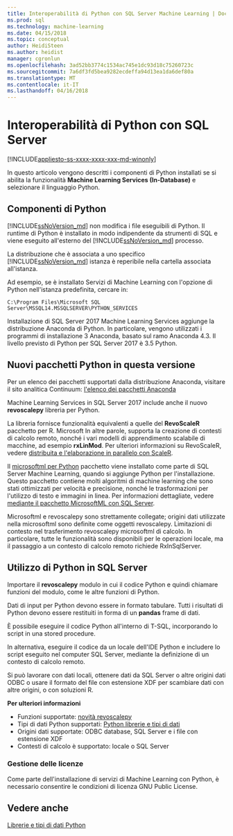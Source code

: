```yaml
---
title: Interoperabilità di Python con SQL Server Machine Learning | Documenti Microsoft
ms.prod: sql
ms.technology: machine-learning
ms.date: 04/15/2018
ms.topic: conceptual
author: HeidiSteen
ms.author: heidist
manager: cgronlun
ms.openlocfilehash: 3ad52bb3774c1534ac745e1dc93d18c75260723c
ms.sourcegitcommit: 7a6df3fd5bea9282ecdeffa94d13ea1da6def80a
ms.translationtype: MT
ms.contentlocale: it-IT
ms.lasthandoff: 04/16/2018
---
```

# <a name="python-interoperability-with-sql-server"></a>Interoperabilità di Python con SQL Server
[!INCLUDE[appliesto-ss-xxxx-xxxx-xxx-md-winonly](../../includes/appliesto-ss-xxxx-xxxx-xxx-md-winonly.md)]

In questo articolo vengono descritti i componenti di Python installati se si abilita la funzionalità **Machine Learning Services (In-Database)** e selezionare il linguaggio Python.

## <a name="python-components"></a>Componenti di Python

[!INCLUDE[ssNoVersion_md](../../includes/ssnoversion-md.md)] non modifica i file eseguibili di Python. Il runtime di Python è installato in modo indipendente da strumenti di SQL e viene eseguito all'esterno del [!INCLUDE[ssNoVersion_md](../../includes/ssnoversion-md.md)] processo.

La distribuzione che è associata a uno specifico [!INCLUDE[ssNoVersion_md](../../includes/ssnoversion-md.md)] istanza è reperibile nella cartella associata all'istanza.

Ad esempio, se è installato Servizi di Machine Learning con l'opzione di Python nell'istanza predefinita, cercare in:

`C:\Program Files\Microsoft SQL Server\MSSQL14.MSSQLSERVER\PYTHON_SERVICES`

Installazione di SQL Server 2017 Machine Learning Services aggiunge la distribuzione Anaconda di Python. In particolare, vengono utilizzati i programmi di installazione 3 Anaconda, basato sul ramo Anaconda 4.3. Il livello previsto di Python per SQL Server 2017 è 3.5 Python.

## <a name="new-python-packages-in-this-release"></a>Nuovi pacchetti Python in questa versione

Per un elenco dei pacchetti supportati dalla distribuzione Anaconda, visitare il sito analitica Continuum: [l'elenco dei pacchetti Anaconda](https://docs.continuum.io/anaconda/pkg-docs)

Machine Learning Services in SQL Server 2017 include anche il nuovo **revoscalepy** libreria per Python.

La libreria fornisce funzionalità equivalenti a quelle del **RevoScaleR** pacchetto per R. Microsoft In altre parole, supporta la creazione di contesti di calcolo remoto, nonché i vari modelli di apprendimento scalabile di macchine, ad esempio **rxLinMod**. Per ulteriori informazioni su RevoScaleR, vedere [distribuita e l'elaborazione in parallelo con ScaleR](https://msdn.microsoft.com/microsoft-r/scaler-distributed-computing).

Il [microsoftml per Python](https://docs.microsoft.com/machine-learning-server/python-reference/microsoftml/microsoftml-package) pacchetto viene installato come parte di SQL Server Machine Learning, quando si aggiunge Python per l'installazione. Questo pacchetto contiene molti algoritmi di machine learning che sono stati ottimizzati per velocità e precisione, nonché le trasformazioni per l'utilizzo di testo e immagini in linea. Per informazioni dettagliate, vedere [mediante il pacchetto MicrosoftML con SQL Server](https://docs.microsoft.com/sql/advanced-analytics/using-the-microsoftml-package).

Microsoftml e revoscalepy sono strettamente collegate; origini dati utilizzate nella microsoftml sono definite come oggetti revoscalepy. Limitazioni di contesto nel trasferimento revoscalepy microsoftml di calcolo. In particolare, tutte le funzionalità sono disponibili per le operazioni locale, ma il passaggio a un contesto di calcolo remoto richiede RxInSqlServer.

## <a name="using-python-in-sql-server"></a>Utilizzo di Python in SQL Server

Importare il **revoscalepy** modulo in cui il codice Python e quindi chiamare funzioni del modulo, come le altre funzioni di Python.

Dati di input per Python devono essere in formato tabulare. Tutti i risultati di Python devono essere restituiti in forma di un **pandas** frame di dati.

È possibile eseguire il codice Python all'interno di T-SQL, incorporando lo script in una stored procedure.

In alternativa, eseguire il codice da un locale dell'IDE Python e includere lo script eseguito nel computer SQL Server, mediante la definizione di un contesto di calcolo remoto.

Si può lavorare con dati locali, ottenere dati da SQL Server o altre origini dati ODBC o usare il formato del file con estensione XDF per scambiare dati con altre origini, o con soluzioni R.

**Per ulteriori informazioni**

+ Funzioni supportate: [novità revoscalepy](what-is-revoscalepy.md) 
+ Tipi di dati Python supportati: [Python librerie e tipi di dati](python-libraries-and-data-types.md)
+ Origini dati supportate: ODBC database, SQL Server e i file con estensione XDF
+ Contesti di calcolo è supportato: locale o SQL Server

### <a name="licensing"></a>Gestione delle licenze

Come parte dell'installazione di servizi di Machine Learning con Python, è necessario consentire le condizioni di licenza GNU Public License.

## <a name="see-also"></a>Vedere anche

[Librerie e tipi di dati Python](python-libraries-and-data-types.md)
